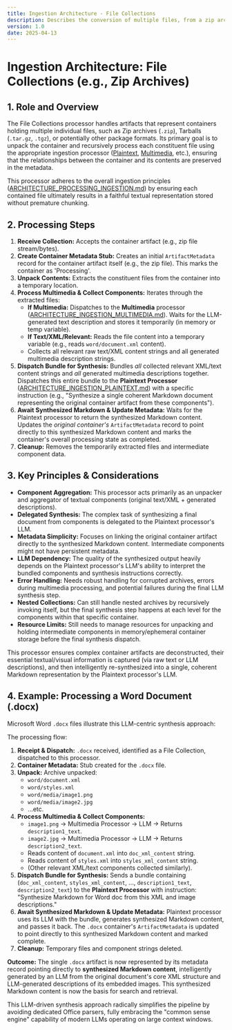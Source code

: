 ```yaml
---
title: Ingestion Architecture - File Collections
description: Describes the conversion of multiple files, from a zip archive or other container, into and complete textual representations. Recursively leverages multimedia and plaintext ingestion mechanisms as needed and ensures metadata indicates file relationships.
version: 1.0
date: 2025-04-13
---
```


# Ingestion Architecture: File Collections (e.g., Zip Archives)

## 1. Role and Overview

The File Collections processor handles artifacts that represent containers holding multiple individual files, such as Zip archives (`.zip`), Tarballs (`.tar.gz`, `.tgz`), or potentially other package formats. Its primary goal is to unpack the container and recursively process each constituent file using the appropriate ingestion processor ([Plaintext](./ARCHITECTURE_INGESTION_PLAINTEXT.md), [Multimedia](./ARCHITECTURE_INGESTION_MULTIMEDIA.md), etc.), ensuring that the relationships between the container and its contents are preserved in the metadata.

This processor adheres to the overall ingestion principles ([ARCHITECTURE_PROCESSING_INGESTION.md](../ARCHITECTURE_PROCESSING_INGESTION.md)) by ensuring each contained file ultimately results in a faithful textual representation stored without premature chunking.

## 2. Processing Steps

1.  **Receive Collection:** Accepts the container artifact (e.g., zip file stream/bytes).
2.  **Create Container Metadata Stub:** Creates an initial `ArtifactMetadata` record for the container artifact itself (e.g., the zip file). This marks the container as 'Processing'.
3.  **Unpack Contents:** Extracts the constituent files from the container into a temporary location.
4.  **Process Multimedia & Collect Components:** Iterates through the extracted files:
    *   **If Multimedia:** Dispatches to the **Multimedia** processor ([ARCHITECTURE_INGESTION_MULTIMEDIA.md](./ARCHITECTURE_INGESTION_MULTIMEDIA.md)). Waits for the LLM-generated text description and stores it temporarily (in memory or temp variable).
    *   **If Text/XML/Relevant:** Reads the file content into a temporary variable (e.g., reads `word/document.xml` content).
    *   Collects all relevant raw text/XML content strings and all generated multimedia description strings.
5.  **Dispatch Bundle for Synthesis:** Bundles *all* collected relevant XML/text content strings and *all* generated multimedia descriptions together. Dispatches this entire bundle to the **Plaintext Processor** ([ARCHITECTURE_INGESTION_PLAINTEXT.md](./ARCHITECTURE_INGESTION_PLAINTEXT.md)) with a specific instruction (e.g., "Synthesize a single coherent Markdown document representing the original container artifact from these components").
6.  **Await Synthesized Markdown & Update Metadata:** Waits for the Plaintext processor to return the synthesized Markdown content. Updates the *original container's* `ArtifactMetadata` record to point directly to this synthesized Markdown content and marks the container's overall processing state as completed.
7.  **Cleanup:** Removes the temporarily extracted files and intermediate component data.

## 3. Key Principles & Considerations

*   **Component Aggregation:** This processor acts primarily as an unpacker and aggregator of textual components (original text/XML + generated descriptions).
*   **Delegated Synthesis:** The complex task of synthesizing a final document from components is delegated to the Plaintext processor's LLM.
*   **Metadata Simplicity:** Focuses on linking the original container artifact directly to the synthesized Markdown content. Intermediate components might not have persistent metadata.
*   **LLM Dependency:** The quality of the synthesized output heavily depends on the Plaintext processor's LLM's ability to interpret the bundled components and synthesis instructions correctly.
*   **Error Handling:** Needs robust handling for corrupted archives, errors during multimedia processing, and potential failures during the final LLM synthesis step.
*   **Nested Collections:** Can still handle nested archives by recursively invoking itself, but the final synthesis step happens at each level for the components within that specific container.
*   **Resource Limits:** Still needs to manage resources for unpacking and holding intermediate components in memory/ephemeral container storage before the final synthesis dispatch.

This processor ensures complex container artifacts are deconstructed, their essential textual/visual information is captured (via raw text or LLM descriptions), and then intelligently re-synthesized into a single, coherent Markdown representation by the Plaintext processor's LLM.

## 4. Example: Processing a Word Document (.docx)

Microsoft Word `.docx` files illustrate this LLM-centric synthesis approach:

The processing flow:

1.  **Receipt & Dispatch:** `.docx` received, identified as a File Collection, dispatched to this processor.
2.  **Container Metadata:** Stub created for the `.docx` file.
3.  **Unpack:** Archive unpacked:
    *   `word/document.xml`
    *   `word/styles.xml`
    *   `word/media/image1.png`
    *   `word/media/image2.jpg`
    *   ...etc.
4.  **Process Multimedia & Collect Components:**
    *   `image1.png` -> Multimedia Processor -> LLM -> Returns `description1_text`.
    *   `image2.jpg` -> Multimedia Processor -> LLM -> Returns `description2_text`.
    *   Reads content of `document.xml` into `doc_xml_content` string.
    *   Reads content of `styles.xml` into `styles_xml_content` string.
    *   (Other relevant XML/text components collected similarly).
5.  **Dispatch Bundle for Synthesis:** Sends a bundle containing (`doc_xml_content`, `styles_xml_content`, ..., `description1_text`, `description2_text`) to the **Plaintext Processor** with instruction: "Synthesize Markdown for Word doc from this XML and image descriptions."
6.  **Await Synthesized Markdown & Update Metadata:** Plaintext processor uses its LLM with the bundle, generates synthesized Markdown content, and passes it back. The `.docx` container's `ArtifactMetadata` is updated to point directly to this synthesized Markdown content and marked complete.
7.  **Cleanup:** Temporary files and component strings deleted.

**Outcome:** The single `.docx` artifact is now represented by its metadata record pointing directly to **synthesized Markdown content**, intelligently generated by an LLM from the original document's core XML structure and LLM-generated descriptions of its embedded images. This synthesized Markdown content is now the basis for search and retrieval.

This LLM-driven synthesis approach radically simplifies the pipeline by avoiding dedicated Office parsers, fully embracing the "common sense engine" capability of modern LLMs operating on large context windows.
